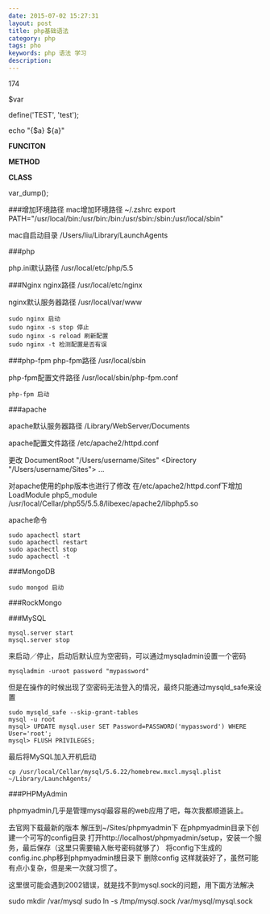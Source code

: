 ```yaml
---
date: 2015-07-02 15:27:31
layout: post
title: php基础语法
category: php
tags: pho
keywords: php 语法 学习
description:
---
```


174

$var

define('TEST', 'test');

echo "{$a} ${a}"

__FUNCITON__

__METHOD__

__CLASS__

var_dump();

###增加环境路径
mac增加环境路径
~/.zshrc
export PATH="/usr/local/bin:/usr/bin:/bin:/usr/sbin:/sbin:/usr/local/sbin"

mac自启动目录
/Users/liu/Library/LaunchAgents

###php

php.ini默认路径
/usr/local/etc/php/5.5

###Nginx
nginx路径
/usr/local/etc/nginx

nginx默认服务器路径
/usr/local/var/www



```
sudo nginx 启动
sudo nginx -s stop 停止
sudo nginx -s reload 刷新配置
sudo nginx -t 检测配置是否有误
```

###php-fpm
php-fpm路径
/usr/local/sbin

php-fpm配置文件路径
/usr/local/sbin/php-fpm.conf

```
php-fpm 启动
```

###apache

apache默认服务器路径
/Library/WebServer/Documents

apache配置文件路径
/etc/apache2/httpd.conf

更改
DocumentRoot "/Users/username/Sites"
<Directory "/Users/username/Sites">
	...
</Directory>

对apache使用的php版本也进行了修改
在/etc/apache2/httpd.conf下增加
LoadModule php5_module /usr/local/Cellar/php55/5.5.8/libexec/apache2/libphp5.so


apache命令

```
sudo apachectl start
sudo apachectl restart
sudo apachectl stop
sudo apachectl -t
```

###MongoDB

```
sudo mongod 启动
```

###RockMongo

###MySQL
```
mysql.server start
mysql.server stop
```
来启动／停止，启动后默认应为空密码，可以通过mysqladmin设置一个密码

```
mysqladmin -uroot password "mypassword"
```
但是在操作的时候出现了空密码无法登入的情况，最终只能通过mysqld_safe来设置
```
sudo mysqld_safe --skip-grant-tables
mysql -u root
mysql> UPDATE mysql.user SET Password=PASSWORD('mypassword') WHERE User='root';
mysql> FLUSH PRIVILEGES;
```
最后将MySQL加入开机启动
```
cp /usr/local/Cellar/mysql/5.6.22/homebrew.mxcl.mysql.plist ~/Library/LaunchAgents/
```

###PHPMyAdmin

phpmyadmin几乎是管理mysql最容易的web应用了吧，每次我都顺道装上。

去官网下载最新的版本
解压到~/Sites/phpmyadmin下
在phpmyadmin目录下创建一个可写的config目录
打开http://localhost/phpmyadmin/setup，安装一个服务，最后保存（这里只需要输入帐号密码就够了）
将config下生成的config.inc.php移到phpmyadmin根目录下
删除config
这样就装好了，虽然可能有点小复杂，但是来一次就习惯了。

这里很可能会遇到2002错误，就是找不到mysql.sock的问题，用下面方法解决

sudo mkdir /var/mysql
sudo ln -s /tmp/mysql.sock /var/mysql/mysql.sock
